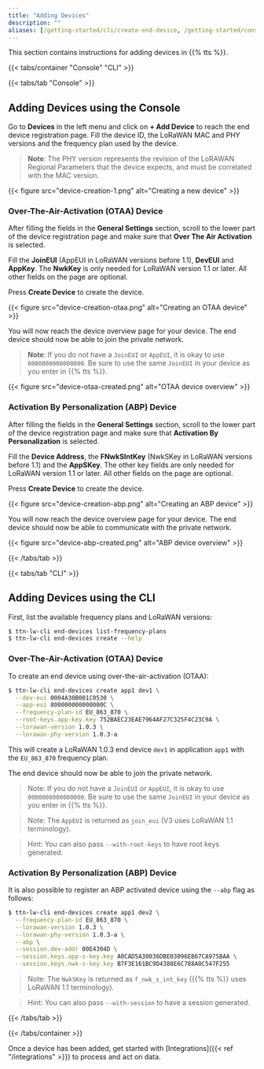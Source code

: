 ```yaml
---
title: "Adding Devices"
description: ""
aliases: [/getting-started/cli/create-end-device, /getting-started/console/create-end-device]
---
```


This section contains instructions for adding devices in {{% tts %}}.

<!--more-->

{{< tabs/container "Console" "CLI" >}}

{{< tabs/tab "Console" >}}

## Adding Devices using the Console

Go to **Devices** in the left menu and click on **+ Add Device** to reach the end device registration page. Fill the device ID, the LoRaWAN MAC and PHY versions and the frequency plan used by the device.

>**Note**: The PHY version represents the revision of the LoRAWAN Regional Parameters that the device expects, and must be correlated with the MAC version.

{{< figure src="device-creation-1.png" alt="Creating a new device" >}}

### Over-The-Air-Activation (OTAA) Device

After filling the fields in the **General Settings** section, scroll to the lower part of the device registration page and make sure that **Over The Air Activation** is selected. 

Fill the **JoinEUI** (AppEUI in LoRaWAN versions before 1.1), **DevEUI** and **AppKey**. The **NwkKey** is only needed for LoRaWAN version 1.1 or later. All other fields on the page are optional. 

Press **Create Device** to create the device.

{{< figure src="device-creation-otaa.png" alt="Creating an OTAA device" >}}

You will now reach the device overview page for your device. The end device should now be able to join the private network.

>**Note**: If you do not have a `JoinEUI` or `AppEUI`, it is okay to use `0000000000000000`. Be sure to use the same `JoinEUI` in your device as you enter in {{% tts %}}.

{{< figure src="device-otaa-created.png" alt="OTAA device overview" >}}

### Activation By Personalization (ABP) Device

After filling the fields in the **General Settings** section, scroll to the lower part of the device registration page and make sure that **Activation By Personalization** is selected. 

Fill the **Device Address**, the **FNwkSIntKey** (NwkSKey in LoRaWAN versions before 1.1) and the **AppSKey**. The other key fields are only needed for LoRaWAN version 1.1 or later. All other fields on the page are optional. 

Press **Create Device** to create the device.

{{< figure src="device-creation-abp.png" alt="Creating an ABP device" >}}

You will now reach the device overview page for your device. The end device should now be able to communicate with the private network.

{{< figure src="device-abp-created.png" alt="ABP device overview" >}}

{{< /tabs/tab >}}

{{< tabs/tab "CLI" >}}

## Adding Devices using the CLI

First, list the available frequency plans and LoRaWAN versions:

```bash
$ ttn-lw-cli end-devices list-frequency-plans
$ ttn-lw-cli end-devices create --help
```

### Over-The-Air-Activation (OTAA) Device

To create an end device using over-the-air-activation (OTAA):

```bash
$ ttn-lw-cli end-devices create app1 dev1 \
  --dev-eui 0004A30B001C0530 \
  --app-eui 800000000000000C \
  --frequency-plan-id EU_863_870 \
  --root-keys.app-key.key 752BAEC23EAE7964AF27C325F4C23C9A \
  --lorawan-version 1.0.3 \
  --lorawan-phy-version 1.0.3-a
```

This will create a LoRaWAN 1.0.3 end device `dev1` in application `app1` with the `EU_863_870` frequency plan.

The end device should now be able to join the private network.

>Note: If you do not have a `JoinEUI` or `AppEUI`, it is okay to use `0000000000000000`. Be sure to use the same `JoinEUI` in your device as you enter in {{% tts %}}.

>Note: The `AppEUI` is returned as `join_eui` (V3 uses LoRaWAN 1.1 terminology).

>Hint: You can also pass `--with-root-keys` to have root keys generated.

### Activation By Personalization (ABP) Device

It is also possible to register an ABP activated device using the `--abp` flag as follows:

```bash
$ ttn-lw-cli end-devices create app1 dev2 \
  --frequency-plan-id EU_863_870 \
  --lorawan-version 1.0.3 \
  --lorawan-phy-version 1.0.3-a \
  --abp \
  --session.dev-addr 00E4304D \
  --session.keys.app-s-key.key A0CAD5A30036DBE03096EB67CA975BAA \
  --session.keys.nwk-s-key.key B7F3E161BC9D4388E6C788A0C547F255
```

>Note: The `NwkSKey` is returned as `f_nwk_s_int_key` ({{% tts %}} uses LoRaWAN 1.1 terminology).

>Hint: You can also pass `--with-session` to have a session generated.

{{< /tabs/tab >}}

{{< /tabs/container >}}

Once a device has been added, get started with [Integrations]({{< ref "/integrations" >}}) to process and act on data.
